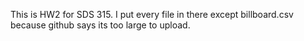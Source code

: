 This is HW2 for SDS 315. I put every file in there except billboard.csv because github says its too large to upload.
